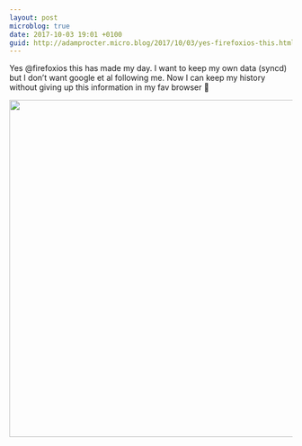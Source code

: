 ```yaml
---
layout: post
microblog: true
date: 2017-10-03 19:01 +0100
guid: http://adamprocter.micro.blog/2017/10/03/yes-firefoxios-this.html
---
```

Yes @firefoxios this has made my day. I want to keep my own data (syncd) but I don’t want google et al following me. Now I can keep my history without giving up this information in my fav browser 🦄

<img src="http://discursive.adamprocter.co.uk/uploads/2017/b57cc14337.jpg" width="600" height="600" />
